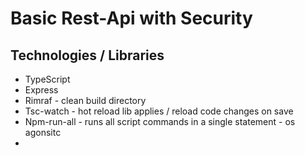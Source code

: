 # Basic Rest-Api with Security

## Technologies / Libraries

- TypeScript
- Express
- Rimraf - clean build directory
- Tsc-watch - hot reload lib applies / reload code changes on save
- Npm-run-all - runs all script commands in a single statement - os agonsitc
-
